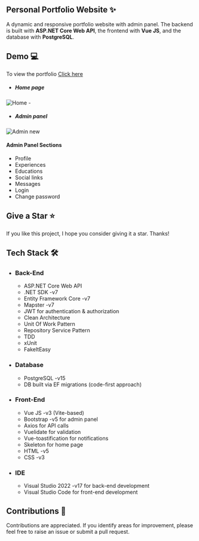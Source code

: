 <h2> Personal Portfolio Website ✨ </h2>

A dynamic and responsive portfolio website with admin panel. The backend is built with **ASP.NET Core Web API**, the frontend with **Vue JS**, and the database with **PostgreSQL**.

<h2>Demo 💻 </h2>

To view the portfolio [Click here](http://www.sara-rasoulian.ir/)

- <h5>Home page</h5>
![Home -](https://github.com/SaraRasoulian/DotNet-Vue-Portfolio-Website/assets/51083712/b2872aeb-51c0-4452-8e6d-f7df9892b33c)

- <h5>Admin panel</h5>
![Admin new](https://github.com/SaraRasoulian/DotNet-Vue-Portfolio-Website/assets/51083712/dbd59886-8985-4481-8e93-1dedbf5b2219)


<h4>Admin Panel Sections </h4>

* Profile
* Experiences
* Educations
* Social links
* Messages
* Login
* Change password


<h2>Give a Star ⭐ </h2>
<p>If you like this project, I hope you consider giving it a star. Thanks!</p>


<h2>Tech Stack 🛠️ </h2>

- ###	Back-End
  -	ASP.NET Core Web API
  - .NET SDK -v7
  - Entity Framework Core -v7
  - Mapster -v7
  - JWT for authentication & authorization
  - Clean Architecture
  - Unit Of Work Pattern
  - Repository Service Pattern
  - TDD
  - xUnit
  - FakeItEasy
- ### Database
  - PostgreSQL -v15
  - DB built via EF migrations (code-first approach)
- ### Front-End 
  - Vue JS -v3 (Vite-based)
  - Bootstrap -v5 for admin panel
  - Axios for API calls
  - Vuelidate for validation
  - Vue-toastification for notifications
  - Skeleton for home page
  - HTML -v5
  - CSS -v3
- ### IDE
  - Visual Studio 2022 -v17 for back-end development
  - Visual Studio Code for front-end development

<h2>Contributions 🤝</h2>
<p>Contributions are appreciated. If you identify areas for improvement, please feel free to raise an issue or submit a pull request.</p>


